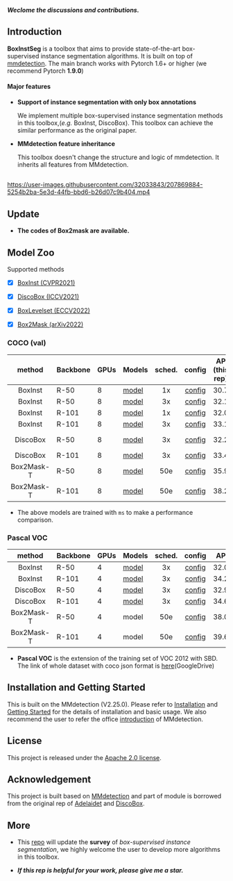 

 **_Weclome the discussions and contributions._**

## Introduction
**BoxInstSeg** is a toolbox that aims to provide state-of-the-art box-supervised instance segmentation algorithms. 
It is built on top of [mmdetection](https://github.com/open-mmlab/mmdetection).
The main branch works with Pytorch 1.6+ or higher (we recommend Pytorch **1.9.0**)

#### Major features

- **Support of instance segmentation with only box annotations**

   We implement multiple box-supervised instance segmentation methods in this toolbox,(*e.g.* BoxInst, DiscoBox). This toolbox can achieve the similar performance as the original paper. 

- **MMdetection feature inheritance**

  This toolbox doesn't change the structure and logic of mmdetection. It inherits all features from MMdetection.


## 
https://user-images.githubusercontent.com/32033843/207869884-5254b2ba-5e3d-44fb-bbd6-b26d07c9b404.mp4


## Update
- **The codes of Box2mask are available.**
 

## Model Zoo
<summary> Supported methods </summary>

- [x] [BoxInst (CVPR2021)](https://arxiv.org/abs/2012.02310)
- [x] [DiscoBox (ICCV2021)](https://arxiv.org/abs/2105.06464v2)
- [x] [BoxLevelset (ECCV2022)](https://arxiv.org/abs/2207.09055)
- [x] [Box2Mask (arXiv2022)](https://arxiv.org/pdf/2212.01579.pdf)


### COCO (val)
|     method      | Backbone | GPUs| Models                                                                                        | sched.  |config   | AP (this rep) | AP(original rep/paper) |
|:---------------:|----------|-----------|-----------------------------------------------------------------------------------------------|:-------:|:-------:|:-------------:|:----------------------:|
|   BoxInst       | R-50     |  8  | [model](https://drive.google.com/file/d/1dVOmUGsvnORcUGpFRXTxknepvsUYiV34/view?usp=sharing)   |   1x    |[config](https://github.com/LiWentomng/BoxInstSeg/blob/main/configs/boxinst/boxinst_r50_fpn_1x_coco.py)   |     30.7      |          30.7          |
|   BoxInst       | R-50     |  8  | [model](https://drive.google.com/drive/folders/1dbBM6EMA_8lFnrMzHCAV4X7ecxYzjl4w?usp=sharing) |   3x    |[config](https://github.com/LiWentomng/BoxInstSeg/blob/main/configs/boxinst/boxinst_r50_fpn_3x_coco.py)   |     32.1      |          31.8          |
|   BoxInst       | R-101     |  8  | [model](https://drive.google.com/drive/folders/1RCFqb15bVlNaI7AxKerP6hRmJ8AnexKN?usp=sharing) |   1x    |[config](https://github.com/LiWentomng/BoxInstSeg/blob/main/configs/boxinst/boxinst_r101_fpn_1x_coco.py)   |     32.0      |          32.2          |
|   BoxInst       | R-101     |  8  | [model](https://drive.google.com/file/d/1tlXLL5Ba9_o5V7zn18KZPCIyEJdpZFV1/view?usp=sharing)   |   3x    |[config](https://github.com/LiWentomng/BoxInstSeg/blob/main/configs/boxinst/boxinst_r101_fpn_3x_coco.py)   |     33.1      |          33.0          |
|   DiscoBox      | R-50     |  8 | [model](https://drive.google.com/file/d/1ifhmjXbFCBsn6wLBeOM6BWOm11LDmecr/view?usp=sharing)   |   3x    |[config](https://github.com/LiWentomng/BoxInstSeg/blob/main/configs/discobox/discobox_solov2_coco_r50_fpn_3x.py)   |     32.2      |      31.4(wo ms)       |
|   DiscoBox      | R-101    |  8  | [model](https://drive.google.com/file/d/12yNKThkQK3yV8B5YHkkgyMOa0e5-uUpJ/view?usp=sharing)     |   3x    |[config](https://github.com/LiWentomng/BoxInstSeg/blob/main/configs/discobox/discobox_solov2_coco_r101_fpn_3x.py)   |     33.4      |           --            |
| Box2Mask-T      | R-50     |  8  | [model](https://drive.google.com/file/d/1KFJabXdGodgcO-GerNpJkgyZX9whnNYe/view?usp=sharing)                                                                                         |   50e   | [config](https://github.com/LiWentomng/BoxInstSeg/blob/main/configs/box2mask/box2mask_r50_lsj_8x2_50e_coco.py) |          35.9     |    36.1       |
| Box2Mask-T      | R-101     |  8  | [model](https://drive.google.com/file/d/120L2hn7MZChc1ZaCcH37bjYe6d3sN2Op/view?usp=sharing)                                                                                         |   50e   | [config](https://github.com/LiWentomng/BoxInstSeg/blob/main/configs/box2mask/box2mask_r101_lsj_8x2_50e_coco.py) |        38.2          |   37.9                     |

- The above models are trained with `ms` to make a performance comparison.


### Pascal VOC 
|     method      | Backbone | GPUs | Models    | sched.  |config   | AP | AP_50|  AP_75|
|:---------------:|----------|-----------|-----------|:-------:|:-------:|:-------:|:-------:|:-------:|
|   BoxInst       | R-50     |4 |  [model](https://drive.google.com/drive/folders/18ZK3uqAtcRx9r-Ci45Bg358LA4eFGBsY?usp=sharing)     |   3x    |[config](https://github.com/LiWentomng/BoxInstSeg/blob/main/configs/boxinst/boxinst_r50_fpn_3x_voc.py)   |  32.0    | 60.2 | 30.2 |
|   BoxInst       | R-101     | 4| [model](https://drive.google.com/drive/folders/1QA9bSUnwtJ-pyuj_4pqHA9X64g3PbisT?usp=sharing)     |   3x    |[config](https://github.com/LiWentomng/BoxInstSeg/blob/main/configs/boxinst/boxinst_r101_fpn_3x_voc.py)   |   34.2  | 62.4| 33.2 |
|   DiscoBox       | R-50     | 4|[model](https://drive.google.com/file/d/1uNO_YVhGN5Kwbc8fjjtFCxULnRclZ_IW/view?usp=sharing)     |   3x    |[config](https://github.com/LiWentomng/BoxInstSeg/blob/main/configs/discobox/discobox_solov2_voc_r50_fpn_3x.py)   |   32.9  | 61.0   |  31.5 |
|   DiscoBox       | R-101     | 4| [model](https://drive.google.com/drive/folders/1JChdGB0mBjC4ypNuNxbCuIdjj4YY7GBv?usp=sharing)     |   3x    |[config](https://github.com/LiWentomng/BoxInstSeg/blob/main/configs/discobox/discobox_solov2_voc_r101_fpn_3x.py)   |  34.6  |63.0  | 33.0 |
|   Box2Mask-T      | R-50   | 4 |model     |   50e   |[config](https://github.com/LiWentomng/BoxInstSeg/blob/main/configs/box2mask/box2mask_r50_lsj_8x2_50e_voc.py)   | 38.0    | 65.9 | 38.2 |
|   Box2Mask-T      | R-101     | 4 |model |   50e    |[config](https://github.com/LiWentomng/BoxInstSeg/blob/main/configs/box2mask/box2mask_r101_lsj_8x2_50e_voc.py)   |  39.6 |  66.6 | 40.9  |

- **Pascal VOC** is the extension of the training set of VOC 2012 with SBD.
   The link of whole dataset with coco json format is [here](https://drive.google.com/file/d/16Mz13NSZBbhwPuRxiwi7ZA2Qvt9DaKtN/view?usp=sharing)(GoogleDrive)


## Installation and Getting Started
This is built on the MMdetection (V2.25.0). Please refer to [Installation](https://github.com/LiWentomng/BoxInstSeg/blob/main/docs/install.md) and [Getting Started](https://github.com/LiWentomng/BoxInstSeg/blob/main/docs/get_started.md) for the details of installation and basic usage. We also recommend the user to refer the office [introduction](https://github.com/open-mmlab/mmdetection/blob/master/docs/en/get_started.md/#Installation) of MMdetection.


## License

This project is released under the [Apache 2.0 license](LICENSE).


## Acknowledgement

This project is built based on [MMdetection](https://github.com/open-mmlab/mmdetection) and part of module is borrowed from the original rep of [Adelaidet](https://github.com/aim-uofa/AdelaiDet) and [DiscoBox](https://github.com/NVlabs/DiscoBox).

## More
- This [repo](https://github.com/LiWentomng/Box-supervised-instance-segmentation) will update the **survey** of _box-supervised instance segmentation_, we highly welcome the user to develop more algorithms in this toolbox.

- **_If this rep is helpful for your work, please give me a star._**

